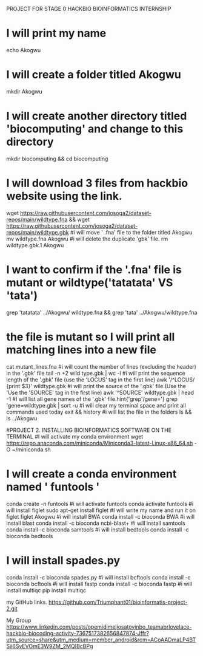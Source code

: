 PROJECT FOR STAGE 0 HACKBIO BIOINFORMATICS INTERNSHIP 
 # I will print my name 
echo Akogwu 
# I will create a folder titled Akogwu 
mkdir Akogwu 
# I will create another directory titled 'biocomputing' and change to this directory 
mkdir biocomputing && cd biocomputing 
# I will download 3 files from hackbio website using the link.
wget https://raw.githubusercontent.com/josoga2/dataset-repos/main/wildtype.fna && wget https://raw.githubusercontent.com/josoga2/dataset-repos/main/wildtype.gbk
#i will move ' .fna' file to the folder titled Akogwu 
mv wildtype.fna Akogwu 
#i will delete the duplicate 'gbk' file.
rm wildtype.gbk.1 Akogwu 
# I want to confirm if the '.fna' file is mutant or wildtype('tatatata' VS 'tata')
grep 'tatatata' ../Akogwu/ wildtype.fna && grep 'tata' ../Akogwu/wildtype.fna
# the file is mutant so I will print all matching lines into a new file 
cat mutant_lines.fna
#i will count the number of lines (excluding the header) in the '.gbk' file 
tail -n +2 wild type.gbk | wc -l
#i will print the sequence length of the '.gbk' file (use the 'LOCUS' tag in the first line)
awk '/^LOCUS/ {print $3}' wildtype.gbk
#i will print the source of the '.gbk' file.(Use the 'Use the 'SOURCE' tag in the first line)
awk '^SOURCE' wildtype.gbk | head -1
#I will list all gene names of the '.gbk' file.hint{'grep'/gene='}
grep 'gene=wildtype.gbk | sort -u
#i will clear my terminal space and print all commands used today 
exit && history 
#i will list the file in the folders
ls && ls ../Akogwu

#PROJECT 2. INSTALLING BIOINFORMATICS SOFTWARE ON THE TERMINAL 
#I will activate my conda environment 
wget https://repo.anaconda.com/miniconda/Miniconda3-latest-Linux-x86_64.sh -O ~/miniconda.sh
# I will create a conda environment named ' funtools '
conda create -n funtools 
#i will activate funtools 
conda activate funtools 
#i will install figlet 
sudo apt-get install figlet 
#I will write my name and run it on figlet 
figlet Akogwu 
#i will install BWA
conda install -c bioconda BWA
#i will install blast
conda install -c bioconda ncbi-blast+
#i will install samtools
conda install -c bioconda samtools 
#i will install bedtools
conda install -c bioconda bedtools 
 # I will install spades.py
conda install -c bioconda spades.py
#i will install bcftools
conda install -c bioconda bcftools 
#i will install fastp
conda install -c bioconda fastp 
#i will install multiqc
pip install multiqc 



my GitHub links.
https://github.com/Triumphant01/bioinformatis-project-2.git

My Group
https://www.linkedin.com/posts/opemidimejiosatoyinbo_teamabrlovelace-hackbio-biocoding-activity-7367517382656847874-Jffr?utm_source=share&utm_medium=member_android&rcm=ACoAADmaLP4BTSii6SvEVOmE3W9ZM_2MQIBcBPg
